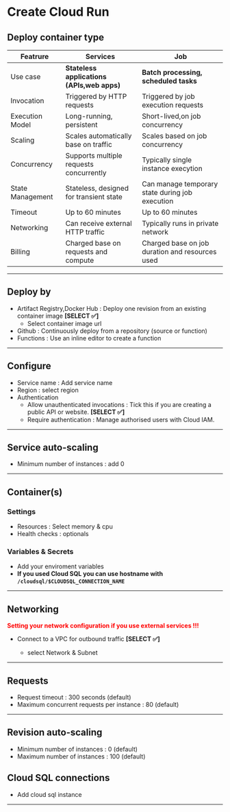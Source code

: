 # Create Cloud Run

## Deploy container type

| Featrure         | Services                                   | Job                                             |
| ---------------- | ------------------------------------------ | ----------------------------------------------- |
| Use case         | **Stateless applications (APIs,web apps)** | **Batch processing, scheduled tasks**           |
| Invocation       | Triggered by HTTP requests                 | Triggered by job execution requests             |
| Execution Model  | Long-running, persistent                   | Short-lived,on job concurrency                  |
| Scaling          | Scales automatically base on traffic       | Scales based on job concurrency                 |
| Concurrency      | Supports multiple requests concurrently    | Typically single instance execytion             |
| State Management | Stateless, designed for transient state    | Can manage temporary state during job execution |
| Timeout          | Up to 60 minutes                           | Up to 60 minutes                                |
| Networking       | Can receive external HTTP traffic          | Typically runs in private network               |
| Billing          | Charged base on requests and compute       | Charged base on job duration and resources used |

----------------------------------------------------------------

## Deploy by

- Artifact Registry,Docker Hub : Deploy one revision from an existing container image **[SELECT ✅]**
  - Select container image url
- Github : Continuously deploy from a repository (source or function)
- Functions : Use an inline editor to create a function

----------------------------------------------------------------

## Configure

- Service name : Add service name
- Region : select region
- Authentication
  - Allow unauthenticated invocations : Tick this if you are creating a public API or website. **[SELECT ✅]**
  - Require authentication : Manage authorised users with Cloud IAM.

----------------------------------------------------------------

## Service auto-scaling

- Minimum number of instances : add 0

----------------------------------------------------------------

## Container(s)

### Settings

- Resources : Select memory & cpu
- Health checks : optionals

### Variables & Secrets

- Add your enviroment variables
- **If you used Cloud SQL you can use hostname with `/cloudsql/$CLOUDSQL_CONNECTION_NAME`**

----------------------------------------------------------------

## Networking

<b style="color:red">Setting your network configuration if you use external services !!!</b>

- Connect to a VPC for outbound traffic **[SELECT ✅]**

  - select Network & Subnet

----------------------------------------------------------------

## Requests

- Request timeout : 300 seconds (default)
- Maximum concurrent requests per instance : 80 (default)

----------------------------------------------------------------

## Revision auto-scaling

- Minimum number of instances : 0 (default)
- Maximum number of instances : 100 (default)

## Cloud SQL connections

- Add cloud sql instance

----------------------------------------------------------------
